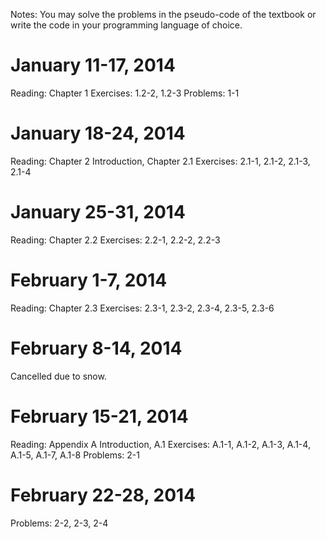 Notes: You may solve the problems in the pseudo-code of the textbook or write
       the code in your programming language of choice.

# January 11-17, 2014

Reading: Chapter 1
Exercises: 1.2-2, 1.2-3
Problems: 1-1

# January 18-24, 2014

Reading: Chapter 2 Introduction, Chapter 2.1
Exercises: 2.1-1, 2.1-2, 2.1-3, 2.1-4

# January 25-31, 2014

Reading: Chapter 2.2
Exercises: 2.2-1, 2.2-2, 2.2-3

# February 1-7, 2014

Reading: Chapter 2.3
Exercises: 2.3-1, 2.3-2, 2.3-4, 2.3-5, 2.3-6

# February 8-14, 2014

Cancelled due to snow.

# February 15-21, 2014
Reading: Appendix A Introduction, A.1
Exercises: A.1-1, A.1-2, A.1-3, A.1-4, A.1-5, A.1-7, A.1-8
Problems: 2-1

# February 22-28, 2014
Problems: 2-2, 2-3, 2-4
